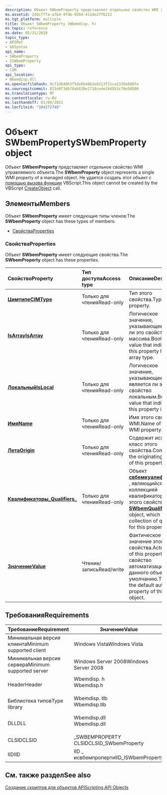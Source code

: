 ```yaml
---
description: Объект SWbemProperty представляет отдельное свойство WMI управляемого объекта. Не удается создать этот объект с помощью вызова функции VBScript.
ms.assetid: 2ddcfffa-a7b4-4fd6-926d-411de27f6212
ms.tgt_platform: multiple
title: Объект SWbemProperty (Wbemdisp. h)
ms.topic: reference
ms.date: 05/31/2018
topic_type:
- APIRef
- kbSyntax
api_name:
- SWbemProperty
- ISWbemProperty
api_type:
- COM
api_location:
- Wbemdisp.dll
ms.openlocfilehash: 9c71db4063f5de6b48b2e8213f21ca1320a880fe
ms.sourcegitcommit: 831e8f3db78ab820e1710cede244553c70e50500
ms.translationtype: MT
ms.contentlocale: ru-RU
ms.lasthandoff: 01/08/2021
ms.locfileid: "104272746"
---
```

# <a name="swbemproperty-object"></a><span data-ttu-id="49bc9-104">Объект SWbemProperty</span><span class="sxs-lookup"><span data-stu-id="49bc9-104">SWbemProperty object</span></span>

<span data-ttu-id="49bc9-105">Объект **SWbemProperty** представляет отдельное свойство WMI управляемого объекта.</span><span class="sxs-lookup"><span data-stu-id="49bc9-105">The **SWbemProperty** object represents a single WMI property of a managed object.</span></span> <span data-ttu-id="49bc9-106">Не удается создать этот объект с [помощью вызова функции](creating-an-object-using-vbscript.md) VBScript.</span><span class="sxs-lookup"><span data-stu-id="49bc9-106">This object cannot be created by the VBScript [CreateObject](creating-an-object-using-vbscript.md) call.</span></span>

## <a name="members"></a><span data-ttu-id="49bc9-107">Элементы</span><span class="sxs-lookup"><span data-stu-id="49bc9-107">Members</span></span>

<span data-ttu-id="49bc9-108">Объект **SWbemProperty** имеет следующие типы членов:</span><span class="sxs-lookup"><span data-stu-id="49bc9-108">The **SWbemProperty** object has these types of members:</span></span>

-   [<span data-ttu-id="49bc9-109">Свойства</span><span class="sxs-lookup"><span data-stu-id="49bc9-109">Properties</span></span>](#properties)

### <a name="properties"></a><span data-ttu-id="49bc9-110">Свойства</span><span class="sxs-lookup"><span data-stu-id="49bc9-110">Properties</span></span>

<span data-ttu-id="49bc9-111">Объект **SWbemProperty** имеет следующие свойства.</span><span class="sxs-lookup"><span data-stu-id="49bc9-111">The **SWbemProperty** object has these properties.</span></span>



| <span data-ttu-id="49bc9-112">Свойство</span><span class="sxs-lookup"><span data-stu-id="49bc9-112">Property</span></span>                                                     | <span data-ttu-id="49bc9-113">Тип доступа</span><span class="sxs-lookup"><span data-stu-id="49bc9-113">Access type</span></span>           | <span data-ttu-id="49bc9-114">Описание</span><span class="sxs-lookup"><span data-stu-id="49bc9-114">Description</span></span>                                                                                                                   |
|:-------------------------------------------------------------|:----------------------|:------------------------------------------------------------------------------------------------------------------------------|
| [<span data-ttu-id="49bc9-115">**Цимтипе**</span><span class="sxs-lookup"><span data-stu-id="49bc9-115">**CIMType**</span></span>](swbemproperty-cimtype.md)<br/>          | <span data-ttu-id="49bc9-116">Только для чтения</span><span class="sxs-lookup"><span data-stu-id="49bc9-116">Read-only</span></span><br/>  | <span data-ttu-id="49bc9-117">Тип этого свойства.</span><span class="sxs-lookup"><span data-stu-id="49bc9-117">Type of this property.</span></span><br/>                                                                                             |
| [<span data-ttu-id="49bc9-118">**IsArray**</span><span class="sxs-lookup"><span data-stu-id="49bc9-118">**IsArray**</span></span>](swbemproperty-isarray.md)<br/>          | <span data-ttu-id="49bc9-119">Только для чтения</span><span class="sxs-lookup"><span data-stu-id="49bc9-119">Read-only</span></span><br/>  | <span data-ttu-id="49bc9-120">Логическое значение, указывающее, имеет ли это свойство тип массива.</span><span class="sxs-lookup"><span data-stu-id="49bc9-120">Boolean value that indicates if this property has an array type.</span></span><br/>                                                   |
| [<span data-ttu-id="49bc9-121">**Локальный**</span><span class="sxs-lookup"><span data-stu-id="49bc9-121">**IsLocal**</span></span>](swbemproperty-islocal.md)<br/>          | <span data-ttu-id="49bc9-122">Только для чтения</span><span class="sxs-lookup"><span data-stu-id="49bc9-122">Read-only</span></span><br/>  | <span data-ttu-id="49bc9-123">Логическое значение, указывающее, является ли это свойство локальным.</span><span class="sxs-lookup"><span data-stu-id="49bc9-123">Boolean value that indicates if this property is local.</span></span><br/>                                                            |
| [<span data-ttu-id="49bc9-124">**Имя**</span><span class="sxs-lookup"><span data-stu-id="49bc9-124">**Name**</span></span>](swbemproperty-name.md)<br/>                | <span data-ttu-id="49bc9-125">Только для чтения</span><span class="sxs-lookup"><span data-stu-id="49bc9-125">Read-only</span></span><br/>  | <span data-ttu-id="49bc9-126">Имя этого свойства WMI.</span><span class="sxs-lookup"><span data-stu-id="49bc9-126">Name of this WMI property.</span></span><br/>                                                                                         |
| [<span data-ttu-id="49bc9-127">**Лета**</span><span class="sxs-lookup"><span data-stu-id="49bc9-127">**Origin**</span></span>](swbemproperty-origin.md)<br/>            | <span data-ttu-id="49bc9-128">Только для чтения</span><span class="sxs-lookup"><span data-stu-id="49bc9-128">Read-only</span></span><br/>  | <span data-ttu-id="49bc9-129">Содержит исходный класс этого свойства.</span><span class="sxs-lookup"><span data-stu-id="49bc9-129">Contains the originating class of this property.</span></span><br/>                                                                   |
| [<span data-ttu-id="49bc9-130">**Квалификаторы\_**</span><span class="sxs-lookup"><span data-stu-id="49bc9-130">**Qualifiers\_**</span></span>](swbemproperty-qualifiers-.md)<br/> | <span data-ttu-id="49bc9-131">Только для чтения</span><span class="sxs-lookup"><span data-stu-id="49bc9-131">Read-only</span></span><br/>  | <span data-ttu-id="49bc9-132">Объект [**свбемкуалифиерсет**](swbemqualifierset.md) , являющийся коллекцией квалификаторов для этого свойства.</span><span class="sxs-lookup"><span data-stu-id="49bc9-132">An [**SWbemQualifierSet**](swbemqualifierset.md) object, which is the collection of qualifiers for this property.</span></span><br/> |
| [<span data-ttu-id="49bc9-133">**Значение**</span><span class="sxs-lookup"><span data-stu-id="49bc9-133">**Value**</span></span>](swbemproperty-value.md)<br/>              | <span data-ttu-id="49bc9-134">Чтение/запись</span><span class="sxs-lookup"><span data-stu-id="49bc9-134">Read/write</span></span><br/> | <span data-ttu-id="49bc9-135">Фактическое значение этого свойства.</span><span class="sxs-lookup"><span data-stu-id="49bc9-135">Actual value of this property.</span></span> <span data-ttu-id="49bc9-136">Это свойство автоматизации данного объекта по умолчанию.</span><span class="sxs-lookup"><span data-stu-id="49bc9-136">This is the default automation property of this object.</span></span><br/>                             |



 

## <a name="requirements"></a><span data-ttu-id="49bc9-137">Требования</span><span class="sxs-lookup"><span data-stu-id="49bc9-137">Requirements</span></span>



| <span data-ttu-id="49bc9-138">Требование</span><span class="sxs-lookup"><span data-stu-id="49bc9-138">Requirement</span></span> | <span data-ttu-id="49bc9-139">Значение</span><span class="sxs-lookup"><span data-stu-id="49bc9-139">Value</span></span> |
|-------------------------------------|-----------------------------------------------------------------------------------------|
| <span data-ttu-id="49bc9-140">Минимальная версия клиента</span><span class="sxs-lookup"><span data-stu-id="49bc9-140">Minimum supported client</span></span><br/> | <span data-ttu-id="49bc9-141">Windows Vista</span><span class="sxs-lookup"><span data-stu-id="49bc9-141">Windows Vista</span></span><br/>                                                                |
| <span data-ttu-id="49bc9-142">Минимальная версия сервера</span><span class="sxs-lookup"><span data-stu-id="49bc9-142">Minimum supported server</span></span><br/> | <span data-ttu-id="49bc9-143">Windows Server 2008</span><span class="sxs-lookup"><span data-stu-id="49bc9-143">Windows Server 2008</span></span><br/>                                                          |
| <span data-ttu-id="49bc9-144">Header</span><span class="sxs-lookup"><span data-stu-id="49bc9-144">Header</span></span><br/>                   | <dl> <span data-ttu-id="49bc9-145"><dt>Wbemdisp. h</dt></span><span class="sxs-lookup"><span data-stu-id="49bc9-145"><dt>Wbemdisp.h</dt></span></span> </dl>   |
| <span data-ttu-id="49bc9-146">Библиотека типов</span><span class="sxs-lookup"><span data-stu-id="49bc9-146">Type library</span></span><br/>             | <dl> <span data-ttu-id="49bc9-147"><dt>Wbemdisp. tlb</dt></span><span class="sxs-lookup"><span data-stu-id="49bc9-147"><dt>Wbemdisp.tlb</dt></span></span> </dl> |
| <span data-ttu-id="49bc9-148">DLL</span><span class="sxs-lookup"><span data-stu-id="49bc9-148">DLL</span></span><br/>                      | <dl> <span data-ttu-id="49bc9-149"><dt>Wbemdisp.dll</dt></span><span class="sxs-lookup"><span data-stu-id="49bc9-149"><dt>Wbemdisp.dll</dt></span></span> </dl> |
| <span data-ttu-id="49bc9-150">CLSID</span><span class="sxs-lookup"><span data-stu-id="49bc9-150">CLSID</span></span><br/>                    | <span data-ttu-id="49bc9-151">\_SWBEMPROPERTY CLSID</span><span class="sxs-lookup"><span data-stu-id="49bc9-151">CLSID\_SWbemProperty</span></span><br/>                                                         |
| <span data-ttu-id="49bc9-152">IID</span><span class="sxs-lookup"><span data-stu-id="49bc9-152">IID</span></span><br/>                      | <span data-ttu-id="49bc9-153">IID \_ исвбемпроперти</span><span class="sxs-lookup"><span data-stu-id="49bc9-153">IID\_ISWbemProperty</span></span><br/>                                                          |



## <a name="see-also"></a><span data-ttu-id="49bc9-154">См. также раздел</span><span class="sxs-lookup"><span data-stu-id="49bc9-154">See also</span></span>

<dl> <dt>

[<span data-ttu-id="49bc9-155">Создание скриптов для объектов API</span><span class="sxs-lookup"><span data-stu-id="49bc9-155">Scripting API Objects</span></span>](scripting-api-objects.md)
</dt> </dl>

 

 




